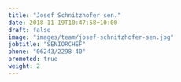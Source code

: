 ```yaml
---
title: "Josef Schnitzhofer sen."
date: 2018-11-19T10:47:58+10:00
draft: false
image: "images/team/josef-schnitzhofer-sen.jpg"
jobtitle: "SENIORCHEF"
phone: "06243/2298-40"
promoted: true
weight: 2
---
```



